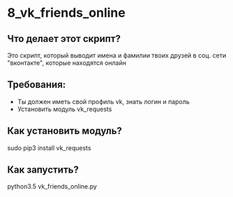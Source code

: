 # 8_vk_friends_online
## Что делает этот скрипт?
Это скрипт, который выводит имена и фамилии твоих друзей в соц. сети "вконтакте", которые находятся онлайн

## Требования:
* Ты должен иметь свой профиль vk, знать логин и пароль
* Установить модуль vk_requests

## Как установить модуль?
sudo pip3 install vk_requests

## Как запустить?
python3.5 vk_friends_online.py
